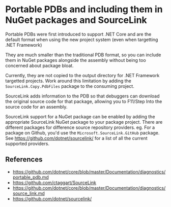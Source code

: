 # Portable PDBs and including them in NuGet packages and SourceLink

Portable PDBs were first introduced to support .NET Core and are the default format when using the new project system (even when targetting .NET Framework)

They are much smaller than the traditional PDB format, so you can include them in NuGet packages alongside the assembly without being too concerned about package bloat.

Currently, they are not copied to the output directory for .NET Framework targetted projects. Work around this limitation by adding the `SourceLink.Copy.PdbFiles` package to the consuming project.

SourceLink adds information to the PDB so that debuggers can download the original source code for that package, allowing you to F11/Step Into the source code for an assembly.

SourceLink support for a NuGet package can be enabled by adding the appropriate SourceLink NuGet package to your package project. There are different packages for difference source repository providers. eg. For a package on Github, you'd use the `Microsoft.SourceLink.GitHub` package. See https://github.com/dotnet/sourcelink/ for a list of all the current supported providers.

## References

- https://github.com/dotnet/core/blob/master/Documentation/diagnostics/portable_pdb.md
- https://github.com/ctaggart/SourceLink
- https://github.com/dotnet/core/blob/master/Documentation/diagnostics/source_link.md
- https://github.com/dotnet/sourcelink/